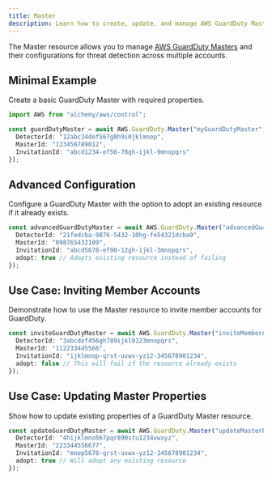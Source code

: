 ```yaml
---
title: Master
description: Learn how to create, update, and manage AWS GuardDuty Masters using Alchemy Cloud Control.
---
```



The Master resource allows you to manage [AWS GuardDuty Masters](https://docs.aws.amazon.com/guardduty/latest/userguide/) and their configurations for threat detection across multiple accounts.

## Minimal Example

Create a basic GuardDuty Master with required properties.

```ts
import AWS from "alchemy/aws/control";

const guardDutyMaster = await AWS.GuardDuty.Master("myGuardDutyMaster", {
  DetectorId: "12abc34def567g8h9i0jklmnop",
  MasterId: "123456789012",
  InvitationId: "abcd1234-ef56-78gh-ijkl-9mnopqrs"
});
```

## Advanced Configuration

Configure a GuardDuty Master with the option to adopt an existing resource if it already exists.

```ts
const advancedGuardDutyMaster = await AWS.GuardDuty.Master("advancedGuardDutyMaster", {
  DetectorId: "21fedcba-9876-5432-10hg-fe54321dcba9",
  MasterId: "098765432109",
  InvitationId: "abcd5678-ef90-12gh-ijkl-3mnopqrs",
  adopt: true // Adopts existing resource instead of failing
});
```

## Use Case: Inviting Member Accounts

Demonstrate how to use the Master resource to invite member accounts for GuardDuty.

```ts
const inviteGuardDutyMaster = await AWS.GuardDuty.Master("inviteMemberAccounts", {
  DetectorId: "3abcdef456gh789ijkl0123mnopqrs",
  MasterId: "112233445566",
  InvitationId: "ijklmnop-qrst-uvwx-yz12-345678901234",
  adopt: false // This will fail if the resource already exists
});
```

## Use Case: Updating Master Properties

Show how to update existing properties of a GuardDuty Master resource.

```ts
const updateGuardDutyMaster = await AWS.GuardDuty.Master("updateMasterProperties", {
  DetectorId: "4hijklmno567pqr890stu1234vwxyz",
  MasterId: "223344556677",
  InvitationId: "mnop5678-qrst-uvwx-yz12-345678901234",
  adopt: true // Will adopt any existing resource
});
```
